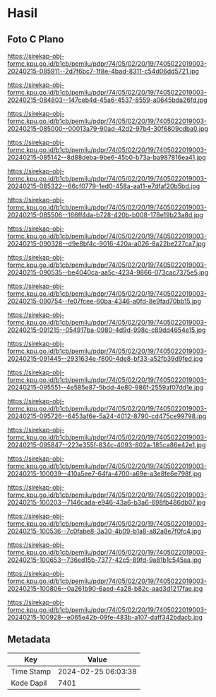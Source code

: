 # Hasil

## Foto C Plano

https://sirekap-obj-formc.kpu.go.id/b1cb/pemilu/pdpr/74/05/02/20/19/7405022019003-20240215-085911--2d7f6bc7-1f8e-4bad-8311-c54d06dd5721.jpg

https://sirekap-obj-formc.kpu.go.id/b1cb/pemilu/pdpr/74/05/02/20/19/7405022019003-20240215-084803--147ceb4d-45a6-4537-8559-a0645bda26fd.jpg

https://sirekap-obj-formc.kpu.go.id/b1cb/pemilu/pdpr/74/05/02/20/19/7405022019003-20240215-085000--00013a79-90ad-42d2-97b4-30f6809cdba0.jpg

https://sirekap-obj-formc.kpu.go.id/b1cb/pemilu/pdpr/74/05/02/20/19/7405022019003-20240215-085142--8d88deba-9be6-45b0-b73a-ba987816ea41.jpg

https://sirekap-obj-formc.kpu.go.id/b1cb/pemilu/pdpr/74/05/02/20/19/7405022019003-20240215-085322--66cf0779-1ed0-458a-aa11-e7dfaf20b5bd.jpg

https://sirekap-obj-formc.kpu.go.id/b1cb/pemilu/pdpr/74/05/02/20/19/7405022019003-20240215-085506--166ff4da-b728-420b-b008-178e19b23a8d.jpg

https://sirekap-obj-formc.kpu.go.id/b1cb/pemilu/pdpr/74/05/02/20/19/7405022019003-20240215-090328--d9e8bf4c-9016-420a-a026-8a22be227ca7.jpg

https://sirekap-obj-formc.kpu.go.id/b1cb/pemilu/pdpr/74/05/02/20/19/7405022019003-20240215-090535--be4040ca-aa5c-4234-9866-073cac7375e5.jpg

https://sirekap-obj-formc.kpu.go.id/b1cb/pemilu/pdpr/74/05/02/20/19/7405022019003-20240215-090754--fe07fcee-60ba-4346-a0fd-8e9fad70bb15.jpg

https://sirekap-obj-formc.kpu.go.id/b1cb/pemilu/pdpr/74/05/02/20/19/7405022019003-20240215-091215--054917ba-0980-4d9d-998c-c89dd4654e15.jpg

https://sirekap-obj-formc.kpu.go.id/b1cb/pemilu/pdpr/74/05/02/20/19/7405022019003-20240215-091445--2931634e-f800-4de8-bf33-a52fb39d9fed.jpg

https://sirekap-obj-formc.kpu.go.id/b1cb/pemilu/pdpr/74/05/02/20/19/7405022019003-20240215-095551--4e585e87-5bdd-4e80-986f-2559af07dd1e.jpg

https://sirekap-obj-formc.kpu.go.id/b1cb/pemilu/pdpr/74/05/02/20/19/7405022019003-20240215-095726--6453af6e-5a24-4012-8790-cd475ce99798.jpg

https://sirekap-obj-formc.kpu.go.id/b1cb/pemilu/pdpr/74/05/02/20/19/7405022019003-20240215-095847--223e355f-834c-4093-802a-185ca86e42e1.jpg

https://sirekap-obj-formc.kpu.go.id/b1cb/pemilu/pdpr/74/05/02/20/19/7405022019003-20240215-100039--410a5ee7-64fa-4700-a69e-a3e8fe6e798f.jpg

https://sirekap-obj-formc.kpu.go.id/b1cb/pemilu/pdpr/74/05/02/20/19/7405022019003-20240215-100203--7146cada-e946-43a6-b3a6-698fb486db07.jpg

https://sirekap-obj-formc.kpu.go.id/b1cb/pemilu/pdpr/74/05/02/20/19/7405022019003-20240215-100536--7c0fabe8-3a30-4b09-b1a8-a82a8e7f0fc4.jpg

https://sirekap-obj-formc.kpu.go.id/b1cb/pemilu/pdpr/74/05/02/20/19/7405022019003-20240215-100653--736ed15b-7377-42c5-89fd-9a81b1c545aa.jpg

https://sirekap-obj-formc.kpu.go.id/b1cb/pemilu/pdpr/74/05/02/20/19/7405022019003-20240215-100806--0a261b90-6aed-4a28-b82c-aad3d1217fae.jpg

https://sirekap-obj-formc.kpu.go.id/b1cb/pemilu/pdpr/74/05/02/20/19/7405022019003-20240215-100928--e065e42b-09fe-483b-a107-daff342bdacb.jpg


## Metadata

| Key        | Value               |
| ---------- | ------------------- |
| Time Stamp | 2024-02-25 06:03:38 |
| Kode Dapil | 7401                |



